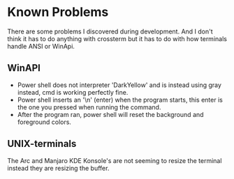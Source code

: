 # Known Problems

There are some problems I discovered during development. 
And I don't think it has to do anything with crossterm but it has to do with how terminals handle ANSI or WinApi. 

## WinAPI

- Power shell does not interpreter 'DarkYellow' and is instead using gray instead, cmd is working perfectly fine.
- Power shell inserts an '\n' (enter) when the program starts, this enter is the one you pressed when running the command.
- After the program ran, power shell will reset the background and foreground colors.

## UNIX-terminals

The Arc and Manjaro KDE Konsole's are not seeming to resize the terminal instead they are resizing the buffer. 
